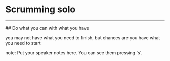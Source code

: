 # Scrumming solo
<hr>
## Do what you can with what you have

<p class="fragment">you may not have what you need to finish, but chances are you have what you need to start</p>

note:
    Put your speaker notes here.
    You can see them pressing 's'.
